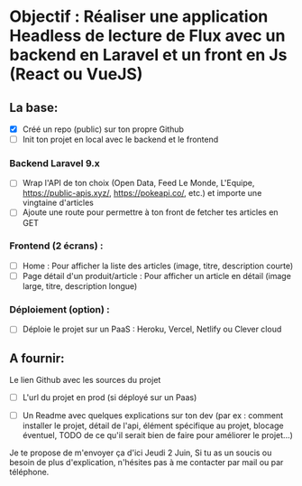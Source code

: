 # Objectif : Réaliser une application Headless de lecture de Flux avec un backend en Laravel et un front en Js (React ou VueJS)

## La base:
- [x] Créé un repo (public) sur ton propre Github
- [ ] Init ton projet en local avec le backend et le frontend

### Backend Laravel 9.x
- [ ] Wrap l'API de ton choix (Open Data, Feed Le Monde, L'Equipe, https://public-apis.xyz/, https://pokeapi.co/, etc.) et importe une vingtaine d'articles
- [ ] Ajoute une route pour permettre à ton front de fetcher tes articles en GET

### Frontend (2 écrans) :
- [ ] Home : Pour afficher la liste des articles (image, titre, description courte)
- [ ] Page détail d'un produit/article : Pour afficher un article en détail (image large, titre, description longue)

### Déploiement (option) :
- [ ] Déploie le projet sur un PaaS : Heroku, Vercel, Netlify ou Clever cloud

## A fournir:
Le lien Github avec les sources du projet
- [ ] L'url du projet en prod (si déployé sur un Paas)
- [ ] Un Readme avec quelques explications sur ton dev (par ex : comment installer le projet, détail de l'api, élément spécifique au projet, blocage éventuel, TODO de ce qu'il serait bien de faire pour améliorer le projet...)


Je te propose de m'envoyer ça d'ici Jeudi 2 Juin,
Si tu as un soucis ou besoin de plus d'explication, n'hésites pas à me contacter par mail ou par téléphone.
